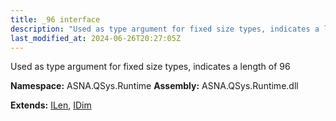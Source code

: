```yaml
---
title: _96 interface
description: "Used as type argument for fixed size types, indicates a length of 96  "
last_modified_at: 2024-06-26T20:27:05Z
---
```


Used as type argument for fixed size types, indicates a length of 96 

**Namespace:** ASNA.QSys.Runtime
**Assembly:** ASNA.QSys.Runtime.dll

**Extends:** [ILen](/reference/runtime/qsys-runtime/i-len.html), [IDim](/reference/runtime/qsys-runtime/i-dim.html)
<br>
<br>
